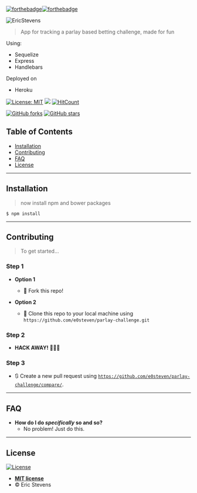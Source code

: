 [![forthebadge](https://forthebadge.com/images/badges/60-percent-of-the-time-works-every-time.svg)](https://forthebadge.com)[![forthebadge](https://forthebadge.com/images/badges/made-with-javascript.svg)](https://forthebadge.com)

<img src="https://github.com/e0steven/parlay-challenge/blob/master/app/static/img/logo.png" title="Parlay Challenge" alt="EricStevens">

> App for tracking a parlay based betting challenge, made for fun

Using:
- Sequelize
- Express
- Handlebars

Deployed on
- Heroku

[![License: MIT](https://img.shields.io/badge/License-MIT-yellow.svg)](https://opensource.org/licenses/MIT)
<img src="https://heroku-badge.herokuapp.com/?app=parlay-challenge"> [![HitCount](http://hits.dwyl.io/e0steven/parlay-challenge.svg)](http://hits.dwyl.io/e0steven/parlay-challenge)

[![GitHub forks](https://img.shields.io/github/forks/e0steven/parlay-challenge.svg?style=social&label=Fork)](https://github.com/bevacqua/awesome-badges)
[![GitHub stars](https://img.shields.io/github/stars/e0steven/parlay-challenge.svg?style=social&label=Star)](https://github.com/bevacqua/awesome-badges)

## Table of Contents

- [Installation](#installation)
- [Contributing](#contributing)
- [FAQ](#faq)
- [License](#license)

---

## Installation

> now install npm and bower packages

```shell
$ npm install
```

---

## Contributing

> To get started...

### Step 1

- **Option 1**
    - 🍴 Fork this repo!

- **Option 2**
    - 👯 Clone this repo to your local machine using `https://github.com/e0steven/parlay-challenge.git`

### Step 2

- **HACK AWAY!** 🔨🔨🔨

### Step 3

- 🔃 Create a new pull request using <a href="https://github.com/e0steven/parlay-challenge/compare/" target="_blank">`https://github.com/e0steven/parlay-challenge/compare/`</a>.

---

## FAQ

- **How do I do *specifically* so and so?**
    - No problem! Just do this.

---

## License

[![License](http://img.shields.io/:license-mit-blue.svg?style=flat-square)](http://badges.mit-license.org)

- **[MIT license](http://opensource.org/licenses/mit-license.php)**
- © Eric Stevens
